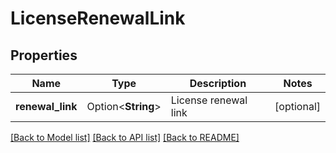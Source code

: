 # LicenseRenewalLink

## Properties

Name | Type | Description | Notes
------------ | ------------- | ------------- | -------------
**renewal_link** | Option<**String**> | License renewal link | [optional]

[[Back to Model list]](../README.md#documentation-for-models) [[Back to API list]](../README.md#documentation-for-api-endpoints) [[Back to README]](../README.md)


